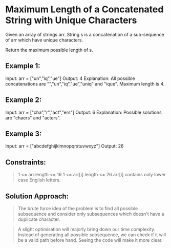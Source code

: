 #   Maximum Length of a Concatenated String with Unique Characters
Given an array of strings arr. String s is a concatenation of a sub-sequence of arr which have unique characters.

Return the maximum possible length of s.

## Example 1:

Input: arr = ["un","iq","ue"]
Output: 4
Explanation: All possible concatenations are "","un","iq","ue","uniq" and "ique".
Maximum length is 4.

## Example 2:

Input: arr = ["cha","r","act","ers"]
Output: 6
Explanation: Possible solutions are "chaers" and "acters".

## Example 3:

Input: arr = ["abcdefghijklmnopqrstuvwxyz"]
Output: 26

## Constraints:

> 1 <= arr.length <= 16
> 1 <= arr[i].length <= 26
> arr[i] contains only lower case English letters.

## Solution Approach: 

> The brute force idea of the problem is to find all possible subsequence and consider only subsequences which doesn't have a duplicate character.

> A slight optimisation will majorly bring down our time complexity. Instead of generating all possible subsequence, we can check if it will be a valid path before hand. Seeing the code will make it more clear.